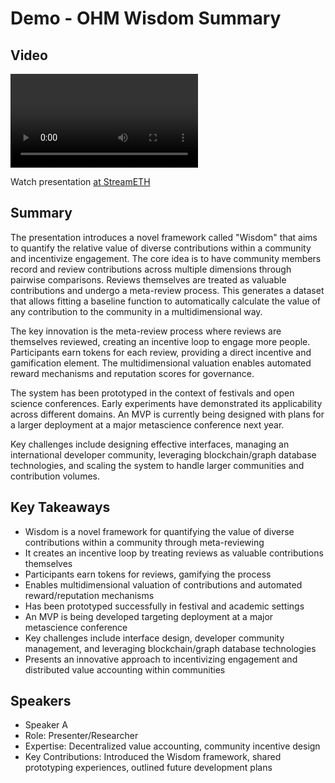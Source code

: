 # Demo - OHM Wisdom Summary

## Video
<video id="video" controls></video>
<script src="https://vod-cdn.lp-playback.studio/raw/jxf4iblf6wlsyor6526t4tcmtmqa/catalyst-vod-com/hls/51e5f8031wqqd1wa/index.m3u8"></script>
<script>
  var video = document.getElementById('video');
  var videoSrc = 'https://vod-cdn.lp-playback.studio/raw/jxf4iblf6wlsyor6526t4tcmtmqa/catalyst-vod-com/hls/51e5f8031wqqd1wa/index.m3u8';
  if (Hls.isSupported()) {
    var hls = new Hls();
    hls.loadSource(videoSrc);
    hls.attachMedia(video);
  }
  else if (video.canPlayType('application/vnd.apple.mpegurl')) {
    video.src = videoSrc;
  }
</script>

Watch presentation [at StreamETH](https://streameth.org/edge_city/watch?session=670ca48d2f3849fecfbaf643)

## Summary
The presentation introduces a novel framework called "Wisdom" that aims to quantify the relative value of diverse contributions within a community and incentivize engagement. The core idea is to have community members record and review contributions across multiple dimensions through pairwise comparisons. Reviews themselves are treated as valuable contributions and undergo a meta-review process. This generates a dataset that allows fitting a baseline function to automatically calculate the value of any contribution to the community in a multidimensional way.

The key innovation is the meta-review process where reviews are themselves reviewed, creating an incentive loop to engage more people. Participants earn tokens for each review, providing a direct incentive and gamification element. The multidimensional valuation enables automated reward mechanisms and reputation scores for governance.

The system has been prototyped in the context of festivals and open science conferences. Early experiments have demonstrated its applicability across different domains. An MVP is currently being designed with plans for a larger deployment at a major metascience conference next year.

Key challenges include designing effective interfaces, managing an international developer community, leveraging blockchain/graph database technologies, and scaling the system to handle larger communities and contribution volumes.

## Key Takeaways
- Wisdom is a novel framework for quantifying the value of diverse contributions within a community through meta-reviewing
- It creates an incentive loop by treating reviews as valuable contributions themselves
- Participants earn tokens for reviews, gamifying the process
- Enables multidimensional valuation of contributions and automated reward/reputation mechanisms
- Has been prototyped successfully in festival and academic settings
- An MVP is being developed targeting deployment at a major metascience conference
- Key challenges include interface design, developer community management, and leveraging blockchain/graph database technologies
- Presents an innovative approach to incentivizing engagement and distributed value accounting within communities

## Speakers
- Speaker A
- Role: Presenter/Researcher
- Expertise: Decentralized value accounting, community incentive design
- Key Contributions: Introduced the Wisdom framework, shared prototyping experiences, outlined future development plans

